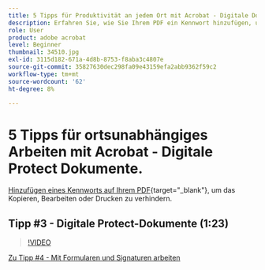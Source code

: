 ```yaml
---
title: 5 Tipps für Produktivität an jedem Ort mit Acrobat - Digitale Dokumente zu Protect
description: Erfahren Sie, wie Sie Ihrem PDF ein Kennwort hinzufügen, um das Kopieren, Bearbeiten oder Drucken zu verhindern
role: User
product: adobe acrobat
level: Beginner
thumbnail: 34510.jpg
exl-id: 3115d182-671a-4d8b-8753-f8aba3c4807e
source-git-commit: 35827630dec298fa09e43159efa2abb9362f59c2
workflow-type: tm+mt
source-wordcount: '62'
ht-degree: 8%

---
```


# 5 Tipps für ortsunabhängiges Arbeiten mit Acrobat - Digitale Protect Dokumente.

[Hinzufügen eines Kennworts auf Ihrem PDF](https://www.adobe.com/de/acrobat/online/password-protect-pdf.html){target=&quot;_blank&quot;}, um das Kopieren, Bearbeiten oder Drucken zu verhindern.

## Tipp #3 - Digitale Protect-Dokumente (1:23)

>[!VIDEO](https://video.tv.adobe.com/v/34510?hidetitle=true)

[Zu Tipp #4 - Mit Formularen und Signaturen arbeiten](work-with-forms-and-signatures.md)